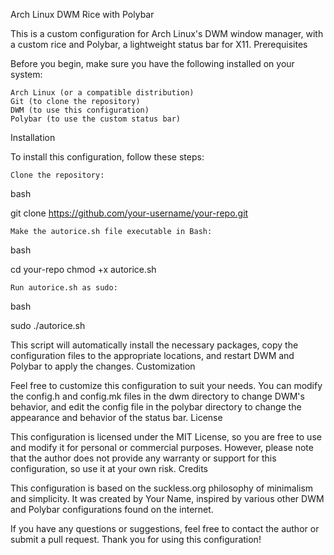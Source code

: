 Arch Linux DWM Rice with Polybar

This is a custom configuration for Arch Linux's DWM window manager, with a custom rice and Polybar, a lightweight status bar for X11.
Prerequisites

Before you begin, make sure you have the following installed on your system:

    Arch Linux (or a compatible distribution)
    Git (to clone the repository)
    DWM (to use this configuration)
    Polybar (to use the custom status bar)

Installation

To install this configuration, follow these steps:

    Clone the repository:

bash

git clone https://github.com/your-username/your-repo.git

    Make the autorice.sh file executable in Bash:

bash

cd your-repo
chmod +x autorice.sh

    Run autorice.sh as sudo:

bash

sudo ./autorice.sh

This script will automatically install the necessary packages, copy the configuration files to the appropriate locations, and restart DWM and Polybar to apply the changes.
Customization

Feel free to customize this configuration to suit your needs. You can modify the config.h and config.mk files in the dwm directory to change DWM's behavior, and edit the config file in the polybar directory to change the appearance and behavior of the status bar.
License

This configuration is licensed under the MIT License, so you are free to use and modify it for personal or commercial purposes. However, please note that the author does not provide any warranty or support for this configuration, so use it at your own risk.
Credits

This configuration is based on the suckless.org philosophy of minimalism and simplicity. It was created by Your Name, inspired by various other DWM and Polybar configurations found on the internet.

If you have any questions or suggestions, feel free to contact the author or submit a pull request. Thank you for using this configuration!
